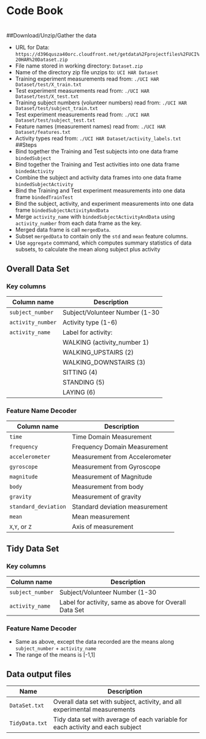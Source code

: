 # Code Book
#
##Download/Unzip/Gather the data
* URL for Data: `https://d396qusza40orc.cloudfront.net/getdata%2Fprojectfiles%2FUCI%20HAR%20Dataset.zip`
* File name stored in working directory: `Dataset.zip`
* Name of the directory zip file unzips to: `UCI HAR Dataset`
* Training experiment measurements read from: `./UCI HAR Dataset/test/X_train.txt`
* Test experiment measurements read from: `./UCI HAR Dataset/test/X_test.txt`
* Training subject numbers (volunteer numbers) read from: `./UCI HAR Dataset/test/subject_train.txt`
* Test experiment measurements read from: `./UCI HAR Dataset/test/subject_test.txt`
* Feature names (measurement names) read from: `./UCI HAR Dataset/features.txt`
* Activity types read from: `./UCI HAR Dataset/activity_labels.txt`
##Steps
* Bind together the Training and Test subjects into one data frame `bindedSubject`
* Bind together the Training and Test activities into one data frame `bindedActivity`
* Combine the subject and activity data frames into one data frame `bindedSubjectActivity`
* Bind the Training and Test experiment measurements into one data frame `bindedTrainTest`
* Bind the subject, activity, and experiment measurements into one data frame `bindedSubjectActivityAndData`
* Merge `activity_name` with `bindedSubjectActivityAndData` using  `activity_number` from each data frame as the key.
* Merged data frame is call `mergedData`.
* Subset `mergedData` to contain only the `std` and `mean` feature columns.
* Use `aggregate` command, which computes summary statistics of data subsets, to calculate the mean along subject plus activity

## Overall Data Set
### Key columns
Column name         | Description
--------------------|------------
`subject_number`    | Subject/Volunteer Number (1-30
`activity_number`   | Activity type (1-6)
`activity_name`     | Label for activity:
                    | WALKING (activity_number 1)
                    | WALKING_UPSTAIRS (2)
                    | WALKING_DOWNSTAIRS (3)
                    | SITTING (4)
                    | STANDING (5)
                    | LAYING (6)

### Feature Name Decoder
Column name         | Description
--------------------|------------
`time`              | Time Domain Measurement
`frequency`         | Frequency Domain Measurement
`accelerometer`     | Measurement from Accelerometer
`gyroscope`         | Measurement from Gyroscope
`magnitude`         | Measurement of Magnitude
`body`              | Measurement from body
`gravity`           | Measurement of gravity
`standard_deviation`| Standard deviation measurement
`mean`              | Mean measurement
`X`,`Y`, or `Z`     | Axis of measurement
## Tidy Data Set
### Key columns
Column name         | Description
--------------------|------------
`subject_number`    | Subject/Volunteer Number (1-30
`activity_name`     | Label for activity, same as above for Overall Data Set

### Feature Name Decoder
* Same as above, except the data recorded are the means along `subject_number` + `activity_name`
* The range of the means is [-1,1]

## Data output files
Name                | Description
--------------------|------------
`DataSet.txt`       | Overall data set with subject, activity, and all experimental measurements
`TidyData.txt`      | Tidy data set with average of each variable for each activity and each subject

